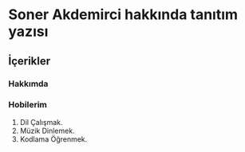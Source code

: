 # Soner Akdemirci hakkında tanıtım yazısı
## İçerikler
### Hakkımda
### Hobilerim
1. Dil Çalışmak.
2. Müzik Dinlemek.
3. Kodlama Öğrenmek.
